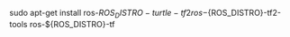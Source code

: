 

sudo apt-get install ros-${ROS_DISTRO}-turtle-tf2 ros-${ROS_DISTRO}-tf2-tools ros-${ROS_DISTRO}-tf